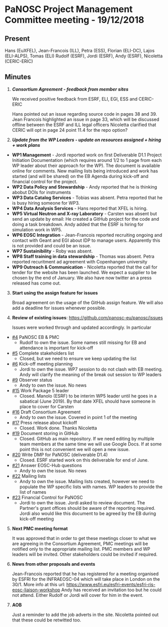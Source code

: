 PaNOSC Project Management Committee meeting - 19/12/2018
========================================================

Present
------

Hans (EuXFEL), Jean-Francois (ILL), Petra (ESS), Florian (ELI-DC), Lajos (ELI-ALPS), Tomas (ELI) Rudolf (ESRF), 
Jordi (ESRF), Andy (ESRF), Nicoletta (CERIC-ERIC)

Minutes
------
1. _**Consortium Agreement - feedback from member sites**_

    We received positive feedback from ESRF, ELI, EGI, ESS and CERIC-ERIC
    
    Hans pointed out an issue regarding source code in pages 38 and 39.
    Jean Francois highlighted an issue in page 33, which will be discussed offline between the ESRF and ILL legal officers
    Nicoletta clarified that CERIC will opt in page 24 point 11.4 for the repo option?
  
2. _**Update from the WP Leaders - update on resources assigned + hiring + work plans**_

*    **WP1 Management** - Jordi reported work on first Deliverable D1.1 Project Initiation Documentation (which requires 
around 1/2 to 1 page from each WP leader about their approach for the WP). The document is available online for comments. 
New mailing lists being introduced and work has started (and will be shared) on the EB Agenda during kick-off and 
financial control for the project.
*    **WP2 Data Policy and Stewardship** - Andy reported that he is thinking abobut DOIs for instruments
*    **WP3 Data Catalog Services** - Tobias was absent. Petra reported that he is busy hiring someone for WP3.
*    **WP4 Data Analysis Services** - Hans reported that XFEL is hiring.
*    **WP5 Virtual Neutron and X-ray Laboratory** - Carsten was absent but send an update by email: He created a GitHub
project for the code and doing a task breakdown. Andy added that the ESRF is hiring for simulation work in WP5.
*    **WP6 EOSC Integration** - Jean-Francois reported recruiting ongoing and contact with Geant and EGI about IDP to
manage users. Apparently this is not provided and could be an issue.
*    **WP7 Sustainibility** - Roby was absent.
*    **WP8 Staff training in data stewardship** - Thomas was absent. Petra reported recuritment ad agreement with
Copenhangen university
*    **WP9 Outreach & Communication** - Nicoletta reported that the call for tender for the website has been launched.
We expect a supplier to be chosen by the end of January. We also have now twitter an a press released has come out.

3. **Start using the assign feature for issues**

    Broad agreement on the usage of the GitHub assign feature. We will also add a deadline for issues whenever possible.

4. **Review of existing issues**: https://github.com/panosc-eu/panosc/issues

    Issues were worked through and updated accordingly. In particular
* [#4](https://github.com/panosc-eu/panosc/issues/4) PaNOSC EB & PMC
  * Rudolf to own the issue. Some names still missing for EB and attendance is important for kick-off
* [#5](https://github.com/panosc-eu/panosc/issues/5) Complete stakeholders list
  * Closed, but we need to ensure we keep updating the list
* [#6](https://github.com/panosc-eu/panosc/issues/6) Kick-off meeting planning
  * Jordi to own the issue. WP7 session to do not clash with EB meeting. Andy will clarify the meaning
of the break out session to WP leaders
* [#9](https://github.com/panosc-eu/panosc/issues/9) Observer status
  * Andy to own the issue. No news
* [#15](https://github.com/panosc-eu/panosc/issues/15) Work Package 5 leader
  * Closed. Manolo (ESRF) to be interim WP5 leader until he goes in a sabatical (June 2019). By that
date XFEL should have someone in place to cover for Carsten
* [#16](https://github.com/panosc-eu/panosc/issues/16) Draft Consortium Agreement
  * Andy to own the issue. Covered in point 1 of the meeting
* [#17](https://github.com/panosc-eu/panosc/issues/17) Press release about kickoff
  * Closed. Work done. Thanks Nicoletta
* [#19](https://github.com/panosc-eu/panosc/issues/19) Document storing in GitHub
  * Closed. GitHub as main repository. If we need editing by multiple team members at the same time
we will use Google Docs. If at some point this is not convenient we will open a new issue.
* [#20](https://github.com/panosc-eu/panosc/issues/20) Write DMP for PaNOSC (deliverable D1.4)
  * Closed. ESRF started work on this deliverable for end of June. 
* [#21](https://github.com/panosc-eu/panosc/issues/21) Answer EOSC-Hub questions
  * Andy to own the issue. No news
* [#22](https://github.com/panosc-eu/panosc/issues/22) Mailing lists
  * Andy to own the issue. Mailing lists created, however we need to populate the WP specific lists
with names. WP leaders to provide the list of names
* [#23](https://github.com/panosc-eu/panosc/issues/23) Financial Control for PaNOSC
  * Jordi to own the issue. Jordi asked to review document. The Partner's grant offices should be 
aware of the reporting required. Jordi also would like this document to be agreed by the EB during kick-off
meeting
    
5. **Next PMC meeting format**

    It was approved that in order to get these meetings closer to what we are agreeing in the Consortium Agreement, 
PMC meetings will be notified only to the appropriate mailing list. PMC members and WP leaders will be invited. 
Other stakeholders could be invited if required.

5. **News from other proposals and events**

    Jean-Francois reported that he has registered for a meeting organised by ESFRI for the INFRAEOSC-04 which will 
take place in London on the 30/1. More info at this url: https://www.esfri.eu/esfri-events/esfri-ris-eosc-liaison-workshop
Andy has received an invitation too but he could not attend. Either Rudolf or Jordi will cover for him in the event.

6. **AOB**
    
    Just a reminder to add the job adverts in the site. Nicoletta pointed out that these could be retwitted too.

    
